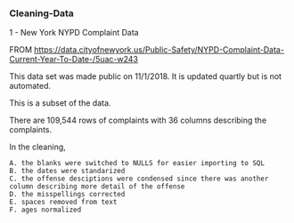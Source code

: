 ### Cleaning-Data

 1 - New York NYPD Complaint Data
 
 FROM https://data.cityofnewyork.us/Public-Safety/NYPD-Complaint-Data-Current-Year-To-Date-/5uac-w243
 
This data set was made public on 11/1/2018.  It is updated quartly but is not automated.

This is a subset of the data.

There are 109,544 rows of complaints with 36 columns describing the complaints.

In the cleaning, 

    A. the blanks were switched to NULLS for easier importing to SQL  
    B. the dates were standarized  
    C. the offense desciptions were condensed since there was another column describing more detail of the offense  
    D. the misspellings corrected  
    E. spaces removed from text
    F. ages normalized
